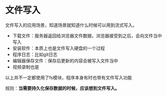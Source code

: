 # 文件写入

文件写入的应用场景，知道场景就知道什么时候可以用到流式写入。

- 下载文件：服务器返回给浏览器文件数据，浏览器接受到之后，会向文件当中写入
- 安装软件：本质上也是文件写入硬盘的一个过程
- 程序日志：比如git日志
- 编辑器保存文件：保存后更新的内容会被写入文件当中
- 视频录制也是

以上并不一定都使用了fs模块，程序本身有时也带有文件写入功能

规则：**当需要持久化保存数据的时候，应该想到文件写入。**

